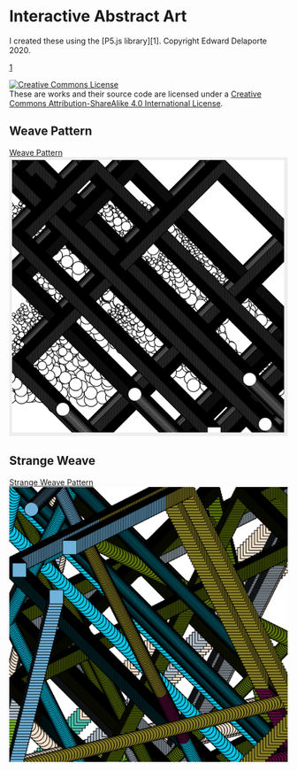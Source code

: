 # Interactive Abstract Art

I created these using the [P5.js library][1].
Copyright Edward Delaporte 2020.

[1](https://p5js.org/reference/)

<a rel="license" href="http://creativecommons.org/licenses/by-sa/4.0/"><img alt="Creative Commons License" style="border-width:0" src="https://i.creativecommons.org/l/by-sa/4.0/88x31.png" /></a><br />These are works and their source code are licensed under a <a rel="license" href="http://creativecommons.org/licenses/by-sa/4.0/">Creative Commons Attribution-ShareAlike 4.0 International License</a>.

## Weave Pattern

[Weave Pattern](weave.html)
<a href="weave.html">
![Weave Pattern Screenshot](weave.PNG)
</a>

## Strange Weave

[Strange Weave Pattern](weave_strange.html)
<a href="weave_strange.html">
![Strange Weave Screenshot](weave_strange.PNG)
</a>
